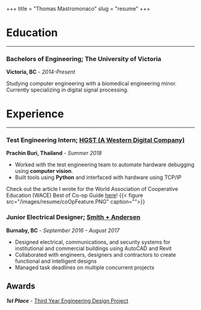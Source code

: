 +++
title = "Thomas Mastromonaco"
slug = "resume"
+++

# Education 
---
### Bachelors of Engineering; The University of Victoria
**Victoria, BC** - _2014-Present_

Studying computer engineering with a biomedical engineering minor. Currently specializing in digital signal processing.

# Experience
--- 
### Test Engineering Intern; [HGST (A Western Digital Company)](https://www.westerndigital.com/) 
**Prachin Buri, Thailand** - _Summer 2018_

* Worked with the test engineering team to automate hardware debugging using **computer vision**. 
* Built tools using **Python** and interfaced with hardware using TCP/IP

Check out the article I wrote for the World Association of Cooperative Education (WACE) Best of Co-op Guide [here](https://www.waceinc.org/eGuides/eGuide2020/BestofCoop2020_EGuide.html)!
{{< figure src="/images/resume/coOpFeature.PNG" caption="">}}



### Junior Electrical Designer; [Smith + Andersen](http://smithandandersen.com/)
**Burnaby, BC** - _September 2016 - August 2017_

* Designed electrical, communications, and security systems for institutional and commercial buildings using AutoCAD and Revit
* Collaborated with engineers, designers and contractors to create functional and intelligent designs
* Managed task deadlines on multiple concurrent projects

## Awards 

**_1st Place_** - [Third Year Engineering Design Project](https://www.uvic.ca/engineering/ece/home/home/news/current/20171207-399.php)